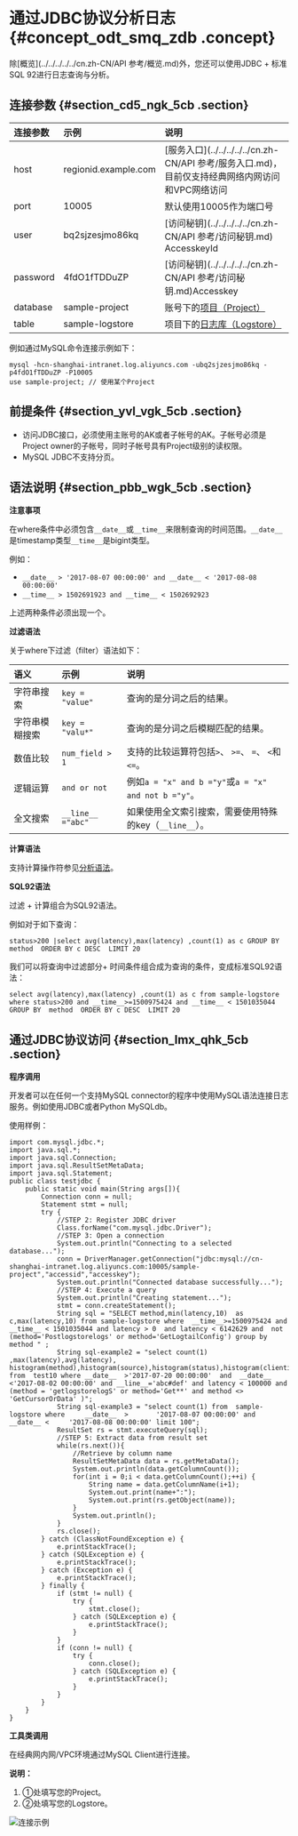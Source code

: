 # 通过JDBC协议分析日志 {#concept_odt_smq_zdb .concept}

除[概览](../../../../../cn.zh-CN/API 参考/概览.md)外，您还可以使用JDBC + 标准SQL 92进行日志查询与分析。

## 连接参数 {#section_cd5_ngk_5cb .section}

|连接参数|示例|说明|
|:---|:-|:-|
|host|regionid.example.com|[服务入口](../../../../../cn.zh-CN/API 参考/服务入口.md)，目前仅支持经典网络内网访问和VPC网络访问|
|port|10005|默认使用10005作为端口号|
|user|bq2sjzesjmo86kq|[访问秘钥](../../../../../cn.zh-CN/API 参考/访问秘钥.md) AccesskeyId|
|password|4fdO1fTDDuZP|[访问秘钥](../../../../../cn.zh-CN/API 参考/访问秘钥.md)Accesskey|
|database|sample-project|账号下的[项目（Project）](../../../../../cn.zh-CN/产品简介/基本概念/项目.md)|
|table|sample-logstore|项目下的[日志库（Logstore）](../../../../../cn.zh-CN/产品简介/基本概念/日志库.md)|

例如通过MySQL命令连接示例如下：

```
mysql -hcn-shanghai-intranet.log.aliyuncs.com -ubq2sjzesjmo86kq -p4fdO1fTDDuZP -P10005
use sample-project; // 使用某个Project
```

## 前提条件 {#section_yvl_vgk_5cb .section}

-   访问JDBC接口，必须使用主账号的AK或者子帐号的AK。子帐号必须是Project owner的子帐号，同时子帐号具有Project级别的读权限。
-   MySQL JDBC不支持分页。

## 语法说明 {#section_pbb_wgk_5cb .section}

**注意事项**

在where条件中必须包含`__date__`或`__time__`来限制查询的时间范围。`__date__`是timestamp类型`__time__`是bigint类型。

例如：

-   `__date__ > '2017-08-07 00:00:00' and __date__ < '2017-08-08 00:00:00'`
-   `__time__ > 1502691923 and __time__ < 1502692923`

上述两种条件必须出现一个。

**过滤语法**

关于where下过滤（filter）语法如下：

|语义|示例|说明|
|:-|:-|:-|
|字符串搜索|`key = "value"`|查询的是分词之后的结果。|
|字符串模糊搜索|`key = "valu*"`|查询的是分词之后模糊匹配的结果。|
|数值比较|`num_field > 1`|支持的比较运算符包括`>`、 `>=`、 `=`、 `<`和`<=`。|
|逻辑运算|`and or not`|例如`a = "x" and b ="y"`或`a = "x" and not b ="y"`。|
|全文搜索|`__line__ ="abc"`|如果使用全文索引搜索，需要使用特殊的key（`__line__`）。|

**计算语法**

支持计算操作符参见[分析语法](cn.zh-CN/用户指南/查询与分析/实时分析简介.md)。

**SQL92语法**

过滤 + 计算组合为SQL92语法。

例如对于如下查询：

```
status>200 |select avg(latency),max(latency) ,count(1) as c GROUP BY  method  ORDER BY c DESC  LIMIT 20
```

我们可以将查询中过滤部分+ 时间条件组合成为查询的条件，变成标准SQL92语法：

```
select avg(latency),max(latency) ,count(1) as c from sample-logstore where status>200 and __time__>=1500975424 and __time__ < 1501035044 GROUP BY  method  ORDER BY c DESC  LIMIT 20
```

## 通过JDBC协议访问 {#section_lmx_qhk_5cb .section}

**程序调用**

开发者可以在任何一个支持MySQL connector的程序中使用MySQL语法连接日志服务。例如使用JDBC或者Python MySQLdb。

使用样例：

```
import com.mysql.jdbc.*;
import java.sql.*;
import java.sql.Connection;
import java.sql.ResultSetMetaData;
import java.sql.Statement;
public class testjdbc {
    public static void main(String args[]){
        Connection conn = null;
        Statement stmt = null;
        try {
            //STEP 2: Register JDBC driver
            Class.forName("com.mysql.jdbc.Driver");
            //STEP 3: Open a connection
            System.out.println("Connecting to a selected database...");
            conn = DriverManager.getConnection("jdbc:mysql://cn-shanghai-intranet.log.aliyuncs.com:10005/sample-project","accessid","accesskey");
            System.out.println("Connected database successfully...");
            //STEP 4: Execute a query
            System.out.println("Creating statement...");
            stmt = conn.createStatement();
            String sql = "SELECT method,min(latency,10)  as c,max(latency,10) from sample-logstore where  __time__>=1500975424 and __time__ < 1501035044 and latency > 0  and latency < 6142629 and  not (method='Postlogstorelogs' or method='GetLogtailConfig') group by method " ;
            String sql-example2 = "select count(1) ,max(latency),avg(latency), histogram(method),histogram(source),histogram(status),histogram(clientip),histogram(__source__) from  test10 where __date__  >'2017-07-20 00:00:00'  and  __date__ <'2017-08-02 00:00:00' and __line__='abc#def' and latency < 100000 and (method = 'getlogstorelogS' or method='Get**' and method <> 'GetCursorOrData' )";
            String sql-example3 = "select count(1) from  sample-logstore where     __date__  >       '2017-08-07 00:00:00' and  __date__ <     '2017-08-08 00:00:00' limit 100";
            ResultSet rs = stmt.executeQuery(sql);
            //STEP 5: Extract data from result set
            while(rs.next()){
                //Retrieve by column name
                ResultSetMetaData data = rs.getMetaData();
                System.out.println(data.getColumnCount());
                for(int i = 0;i < data.getColumnCount();++i) {
                    String name = data.getColumnName(i+1);
                    System.out.print(name+":");
                    System.out.print(rs.getObject(name));
                }
                System.out.println();
            }
            rs.close();
        } catch (ClassNotFoundException e) {
            e.printStackTrace();
        } catch (SQLException e) {
            e.printStackTrace();
        } catch (Exception e) {
            e.printStackTrace();
        } finally {
            if (stmt != null) {
                try {
                    stmt.close();
                } catch (SQLException e) {
                    e.printStackTrace();
                }
            }
            if (conn != null) {
                try {
                    conn.close();
                } catch (SQLException e) {
                    e.printStackTrace();
                }
            }
        }
    }
}
```

**工具类调用**

在经典网内网/VPC环境通过MySQL Client进行连接。

**说明：** 

1.  ①处填写您的Project。
2.  ②处填写您的Logstore。

![](images/5647_zh-CN.png "连接示例")


